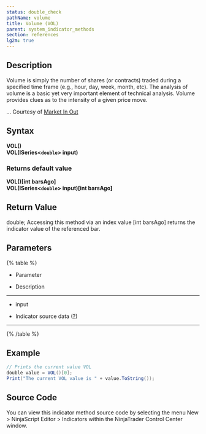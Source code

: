 ```yaml
---
status: double_check
pathName: volume
title: Volume (VOL)
parent: system_indicator_methods
section: references
lg2m: true
---
```


## Description

Volume is simply the number of shares (or contracts) traded during a specified time frame (e.g., hour, day, week, month, etc). The analysis of volume is a basic yet very important element of technical analysis. Volume provides clues as to the intensity of a given price move.

... Courtesy of [Market In Out](http://www.marketinout.com/technical_analysis.php?id=114)

## Syntax

**VOL()**  
**VOL(ISeries<`double`> input)**

### Returns default value  

**VOL()[int barsAgo]**  
**VOL(ISeries<`double`> input)[int barsAgo]**

## Return Value

double; Accessing this method via an index value [int barsAgo] returns the indicator value of the referenced bar.

## Parameters

{% table %}

* Parameter

* Description

---

* input

* Indicator source data ([?](valid_input_data_for_indicator.md))

---

{% /table %}

## Example

```csharp
// Prints the current value VOL  
double value = VOL()[0];  
Print("The current VOL value is " + value.ToString());
```

## Source Code

You can view this indicator method source code by selecting the menu New > NinjaScript Editor > Indicators within the NinjaTrader Control Center window.
